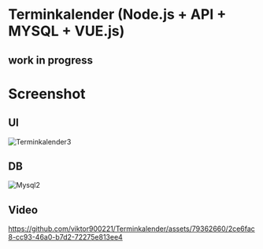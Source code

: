 # Terminkalender (Node.js + API + MYSQL + VUE.js)
## work in progress

# Screenshot
## UI
![Terminkalender3](https://github.com/viktor900221/Terminkalender/assets/79362660/7d7ff253-3f71-4853-90c0-936c60311c55)
## DB
![Mysql2](https://github.com/viktor900221/Terminkalender/assets/79362660/9f00f100-5eaa-4f35-a0a0-ad3d2f9823ce)
## Video
https://github.com/viktor900221/Terminkalender/assets/79362660/2ce6fac8-cc93-46a0-b7d2-72275e813ee4

